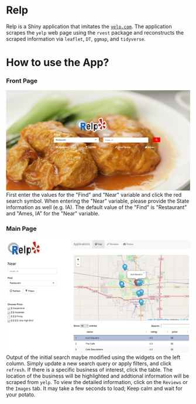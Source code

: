 # Relp

Relp is a Shiny application that imitates the [`yelp.com`](www.yelp.com).
The application scrapes the `yelp` web page using the `rvest` package and reconstructs the scraped information via `leaflet`, `DT`, `ggmap`, and `tidyverse`.

# How to use the App?
### Front Page
![Front Page](/Report/relp_front.PNG)
First enter the values for the "Find" and "Near" variable and click the red search symbol.
When entering the "Near" variable, please provide the State information as well (e.g. IA).
The default value of the "Find" is "Restaurant" and "Ames, IA" for the "Near" variable.

### Main Page
![Front Page](/Report/relp_main.PNG)
Output of the initial search maybe modified using the widgets on the left column.  Simply update a new search query or apply filters, and click `refresh`. If there is a specific business of interest, click the table.  The location of the business will be highlighted and addtional information will be scraped from `yelp`. To view the detailed information, click on the `Reviews` or the `Images` tab. It may take a few seconds to load; Keep calm and wait for your potato.
